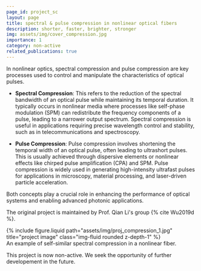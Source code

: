 ```yaml
---
page_id: project_sc   
layout: page
title: spectral & pulse compression in nonlinear optical fibers
description: shorter, faster, brighter, stronger
img: assets/img/cover_compression.jpg
importance: 1
category: non-active
related_publications: true
---
```


In nonlinear optics, spectral compression and pulse compression are key processes used to control and manipulate the characteristics of optical pulses.

- **Spectral Compression**: This refers to the reduction of the spectral bandwidth of an optical pulse while maintaining its temporal duration. It typically occurs in nonlinear media where processes like self-phase modulation (SPM) can redistribute the frequency components of a pulse, leading to a narrower output spectrum. Spectral compression is useful in applications requiring precise wavelength control and stability, such as in telecommunications and spectroscopy.

- **Pulse Compression**: Pulse compression involves shortening the temporal width of an optical pulse, often leading to ultrashort pulses. This is usually achieved through dispersive elements or nonlinear effects like chirped pulse amplification (CPA) and SPM. Pulse compression is widely used in generating high-intensity ultrafast pulses for applications in microscopy, material processing, and laser-driven particle acceleration.

Both concepts play a crucial role in enhancing the performance of optical systems and enabling advanced photonic applications.
<!-- (Note: this introductory information is summarized by GPT-4o) -->

The original project is maintained by Prof. Qian Li's group {% cite Wu2019d %}.

<div class="row justify-content-sm-center">
    <div class="col-sm-6 mt-3 mt-md-0">
        {% include figure.liquid path="assets/img/proj_compression_1.jpg" title="project image" class="img-fluid rounded z-depth-1" %}
    </div>
</div>
<div class="caption">
    An example of self-similar spectral compression in a nonlinear fiber.
</div>

This project is now non-active. We seek the opportunity of further developement in the future.